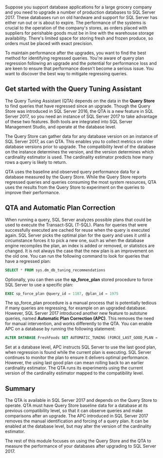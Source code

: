 Suppose you support database applications for a large grocery company and you need to upgrade a number of production databases to SQL Server 2017. These databases run on old hardware and support for SQL Server has either run out or is about to expire. The performance of the systems is crucial to the operation of the company's stores, as orders placed with suppliers for perishable goods must be in line with the warehouse storage availability. There's limited space for storing fresh and frozen produce, so orders must be placed with exact precision.

To maintain performance after the upgrades, you want to find the best method for identifying regressed queries. You're aware of query plan regression following an upgrade and the potential for performance loss and are keen to ensure that performance doesn't become a serious issue. You want to discover the best way to mitigate regressing queries.

## Get started with the Query Tuning Assistant

The Query Tuning Assistant (QTA) depends on the data in the **Query Store** to find queries that have regressed since an upgrade. Though the Query Store was introduced in SQL Server 2016, the QTA is a new feature in SQL Server 2017, so you need an instance of SQL Server 2017 to take advantage of these two features. Both tools are integrated into SQL Server Management Studio, and operate at the database level.

The Query Store can gather data for any database version on an instance of SQL Server 2017, as can QTA. This enables you to collect metrics on older database versions prior to upgrade. The compatibility level of the database on the instance determines the version, and the version determines which cardinality estimator is used. The cardinality estimator predicts how many rows a query is likely to return.

QTA uses the baseline and observed query performance data for a database measured by the Query Store. While the Query Store reports regressed queries and queries consuming the most system resources, QTA uses the results from the Query Store to experiment on the queries to improve their performance.

## QTA and Automatic Plan Correction

When running a query, SQL Server analyzes possible plans that could be used to execute the Transact-SQL (T-SQL). Plans for queries that were successfully executed are cached for reuse when the query is executed again. SQL Server picks the optimal plan for the query and uses it until a circumstance forces it to pick a new one, such as when the database engine recompiles the plan, an index is added or removed, or statistics are changed. It is not always the case that the new plan is an improvement on the old one. You can run the following command to look for queries that have a regressed plan:

```sql
SELECT * FROM sys.dm_db_tuning_recommendations
```

Optionally, you can then use the **sp_force_plan** stored procedure to force SQL Server to use a specific plan:

```sql
EXEC sp_force_plan @query_id = 1187, @plan_id = 1975
```

 The sp_force_plan procedure is a manual process that is potentially tedious if many queries are regressing, for example on an upgraded database. However, SQL Server 2017 introduced another new feature to autotune queries, named **Automatic Plan Correction (APC)**. This removes the need for manual intervention, and works differently to the QTA. You can enable APC on a database by running the following statement:

```sql
ALTER DATABASE FreshFoods SET AUTOMATIC_TUNING (FORCE_LAST_GOOD_PLAN = ON)
```

Set at a database level, APC instructs SQL Server to use the last good plan, when regression is found while the current plan is executing. SQL Server continues to monitor the plan to ensure it delivers optimal performance. However, the using last good plan can mean rolling back to an earlier cardinality estimator. The QTA runs its experiments using the current version of the cardinality estimator mapped to the compatibility level.

## Summary

The QTA is available in SQL Server 2017 and depends on the Query Store to operate. QTA must have Query Store baseline data for a database at its previous compatibility level, so that it can observe queries and make comparisons after an upgrade. The APC introduced in SQL Server 2017 removes the manual identification and forcing of a query plan. It can be enabled at the database level, but may alter the version of the cardinality estimator.

The rest of this module focuses on using the Query Store and the QTA to measure the performance of your databases after upgrading to SQL Server 2017.